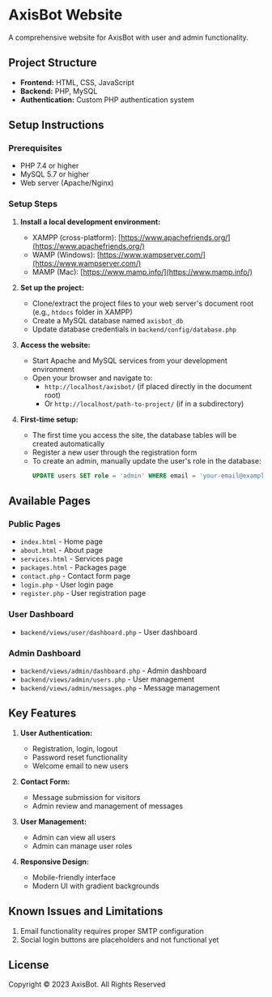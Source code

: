 # AxisBot Website

A comprehensive website for AxisBot with user and admin functionality.

## Project Structure

- **Frontend:** HTML, CSS, JavaScript
- **Backend:** PHP, MySQL
- **Authentication:** Custom PHP authentication system

## Setup Instructions

### Prerequisites

- PHP 7.4 or higher
- MySQL 5.7 or higher
- Web server (Apache/Nginx)

### Setup Steps

1. **Install a local development environment:**
   - XAMPP (cross-platform): [https://www.apachefriends.org/](https://www.apachefriends.org/)
   - WAMP (Windows): [https://www.wampserver.com/](https://www.wampserver.com/)
   - MAMP (Mac): [https://www.mamp.info/](https://www.mamp.info/)

2. **Set up the project:**
   - Clone/extract the project files to your web server's document root (e.g., `htdocs` folder in XAMPP)
   - Create a MySQL database named `axisbot_db`
   - Update database credentials in `backend/config/database.php`

3. **Access the website:**
   - Start Apache and MySQL services from your development environment
   - Open your browser and navigate to:
     - `http://localhost/axisbot/` (if placed directly in the document root)
     - Or `http://localhost/path-to-project/` (if in a subdirectory)

4. **First-time setup:**
   - The first time you access the site, the database tables will be created automatically
   - Register a new user through the registration form
   - To create an admin, manually update the user's role in the database:
     ```sql
     UPDATE users SET role = 'admin' WHERE email = 'your-email@example.com';
     ```

## Available Pages

### Public Pages
- `index.html` - Home page
- `about.html` - About page
- `services.html` - Services page
- `packages.html` - Packages page
- `contact.php` - Contact form page
- `login.php` - User login page
- `register.php` - User registration page

### User Dashboard
- `backend/views/user/dashboard.php` - User dashboard

### Admin Dashboard
- `backend/views/admin/dashboard.php` - Admin dashboard
- `backend/views/admin/users.php` - User management
- `backend/views/admin/messages.php` - Message management

## Key Features

1. **User Authentication:**
   - Registration, login, logout
   - Password reset functionality
   - Welcome email to new users

2. **Contact Form:**
   - Message submission for visitors
   - Admin review and management of messages

3. **User Management:**
   - Admin can view all users
   - Admin can manage user roles

4. **Responsive Design:**
   - Mobile-friendly interface
   - Modern UI with gradient backgrounds

## Known Issues and Limitations

1. Email functionality requires proper SMTP configuration
2. Social login buttons are placeholders and not functional yet

## License

Copyright © 2023 AxisBot. All Rights Reserved 